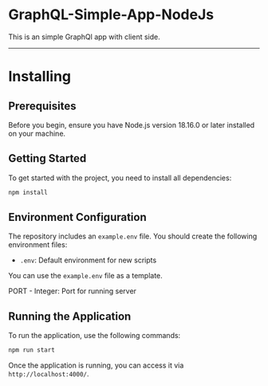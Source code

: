 # GraphQL-Simple-App-NodeJs
This is an simple GraphQl app with client side. 

---

# Installing

## Prerequisites

Before you begin, ensure you have Node.js version 18.16.0 or later installed on your machine.

## Getting Started

To get started with the project, you need to install all dependencies:

  ```bash
  npm install
  ```

## Environment Configuration

The repository includes an `example.env` file. You should create the following environment files:

- `.env`: Default environment for new scripts

You can use the `example.env` file as a template.

PORT - Integer: Port for running server

## Running the Application

To run the application, use the following commands:

  ```bash
  npm run start
  ```

Once the application is running, you can access it via `http://localhost:4000/`.